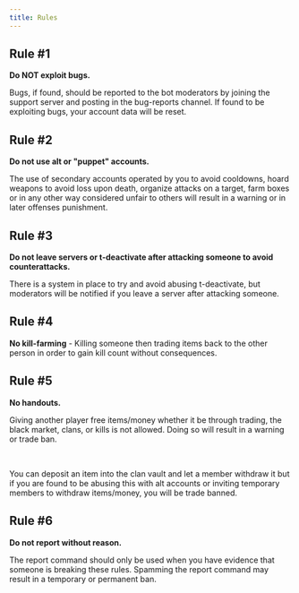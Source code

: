 ```yaml
---
title: Rules
---
```


## Rule #1

**Do NOT exploit bugs.**

Bugs, if found, should be reported to the bot moderators by joining the support server and posting in the bug-reports channel. If found to be exploiting bugs, your account data will be reset.

## Rule #2

**Do not use alt or "puppet" accounts.**

The use of secondary accounts operated by you to avoid cooldowns, hoard weapons to avoid loss upon death, organize attacks on a target, farm boxes or in any other way considered unfair to others will result in a warning or in later offenses punishment.

## Rule #3

**Do not leave servers or t-deactivate after attacking someone to avoid counterattacks.**

There is a system in place to try and avoid abusing t-deactivate, but moderators will be notified if you leave a server after attacking someone.

## Rule #4

**No kill-farming** - Killing someone then trading items back to the other person in order to gain kill count without consequences.

## Rule #5

**No handouts.**

Giving another player free items/money whether it be through trading, the black market, clans, or kills is not allowed. Doing so will result in a warning or trade ban.

<br>

You can deposit an item into the clan vault and let a member withdraw it but if you are found to be abusing this with alt accounts or inviting temporary members to withdraw items/money, you will be trade banned.

## Rule #6

**Do not report without reason.**

The report command should only be used when you have evidence that someone is breaking these rules. Spamming the report command may result in a temporary or permanent ban.

